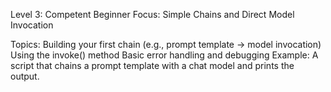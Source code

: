 Level 3: Competent Beginner
Focus: Simple Chains and Direct Model Invocation

Topics:
Building your first chain (e.g., prompt template → model invocation)
Using the invoke() method
Basic error handling and debugging
Example: A script that chains a prompt template with a chat model and prints the output.

